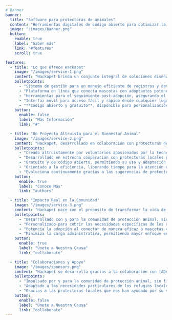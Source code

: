 ```yaml
---
# Banner
banner:
  title: "Software para protectoras de animales"
  content: "Herramientas digitales de código abierto para optimizar la gestión de refugios e impulsar adopciones."
  image: "/images/banner.png"
  button:
    enable: true
    label: "Saber más"
    link: "#features"
    scroll: true

features:
  - title: "Lo que Ofrece Hackapet"
    image: "/images/service-1.png"
    content: "Hackapet brinda un conjunto integral de soluciones diseñadas para mejorar las operaciones diarias de los refugios de animales y agilizar los procesos de adopción."
    bulletpoints:
      - "Sistema de gestión para un manejo eficiente de registros y datos"
      - "Plataforma en línea que conecta mascotas con adoptantes potenciales"
      - "Herramientas para el seguimiento post-adopción, asegurando el bienestar animal"
      - "Interfaz móvil para acceso fácil y rápido desde cualquier lugar"
      - "**Código abierto y gratuito**, disponible para personalización por cualquier refugio"
    button:
      enable: false
      label: "Más Información"
      link: "#"

  - title: "Un Proyecto Altruista para el Bienestar Animal"
    image: "/images/service-2.png"
    content: "Hackapet, desarrollado en colaboración con protectoras de Torrente y Valencia, es una iniciativa sin ánimo de lucro enfocada en mejorar la vida de los animales en refugios y facilitar el trabajo de los cuidadores."
    bulletpoints:
      - "Creado altruistamente por voluntarios apasionados por la tecnología y el bienestar animal"
      - "Desarrollado en estrecha cooperación con protectoras locales para abordar sus necesidades específicas"
      - "Gratuito y de código abierto, permitiendo su uso y adaptación libre"
      - "Orientado a la eficiencia, liberando tiempo para la atención directa a los animales"
      - "Evoluciona continuamente gracias a las sugerencias de protectoras y la comunidad"
    button:
      enable: true
      label: "Conoce Más"
      link: "authors"

  - title: "Impacto Real en la Comunidad"
    image: "/images/service-3.png"
    content: "Hackapet nace con el propósito de transformar la vida de los animales en refugios, colaborando estrechamente con las protectoras de Torrente y Valencia."
    bulletpoints:
      - "Desarrollado con y para la comunidad de protección animal, sin fines comerciales"
      - "Personalizado para cubrir las necesidades específicas de los refugios de Torrente y Valencia"
      - "Potencia la adopción al conectar de manera eficaz a mascotas con adoptantes"
      - "Minimiza la carga administrativa, permitiendo mayor enfoque en el cuidado de los animales"
    button:
      enable: true
      label: "Únete a Nuestra Causa"
      link: "collaborate"

  - title: "Colaboraciones y Apoyo"
    image: "/images/sponsors.png"
    content: "Hackapet se desarrolla gracias a la colaboración con [ADAT - Asociación de Defensa Animal de Torrent](https://adat.protecms.com/) y [SOS Peludetes](https://www.facebook.com/p/Sos-Peludetes-Protectora-de-animales-100079284439979/) de Torrente  (puedes hacer click en los nombres y te llevará a su sitio web) y el soporte del [Hackerspace Valencia](https://hackvlc.es), que nos proporciona el espacio, las herramientas y otros recursos necesarios para cumplir nuestra misión."
    bulletpoints:
      - "Impulsado por y para la comunidad de protección animal, sin fines de lucro"
      - "Adaptado a las necesidades particulares de los refugios locales"
      - "Gracias a las protectoras locales que nos han ayudado por su valioso tiempo y esfuerzo que nos han dado para poder empezar a desarrollar estas plataformas."
    button:
      enable: false
      label: "Únete a Nuestra Causa"
      link: "collaborate"
---
```


